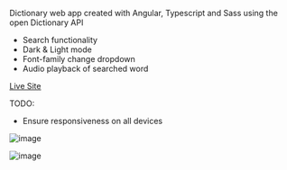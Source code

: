 Dictionary web app created with Angular, Typescript and Sass using the open Dictionary API

- Search functionality
- Dark & Light mode
- Font-family change dropdown
- Audio playback of searched word

[Live Site](https://main--animated-entremet-b5cbdb.netlify.app/)

TODO: 
- Ensure responsiveness on all devices

![image](https://github.com/KathrynDavies123/dictionary-app/assets/103680044/54c13701-fb86-4658-947f-30471d66963e)

![image](https://github.com/KathrynDavies123/dictionary-app/assets/103680044/226b4d2c-8cb9-4447-8da3-19387d2b485a)
